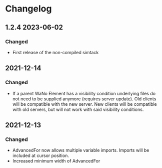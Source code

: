 # Changelog

## 1.2.4 2023-06-02
### Changed
- First release of the non-compiled simtack

## 2021-12-14
### Changed
- If a parent WaNo Element has a visibility condition underlying files do not need to be supplied anymore (requires server update). Old clients will be compatible with the new server. New clients will be compatible with old servers, but will not work with said visibility conditions.

## 2021-12-13
### Changed
- AdvancedFor now allows multiple variable imports. Imports will be included at cursor position.
- Increased minimum width of AdvancedFor


